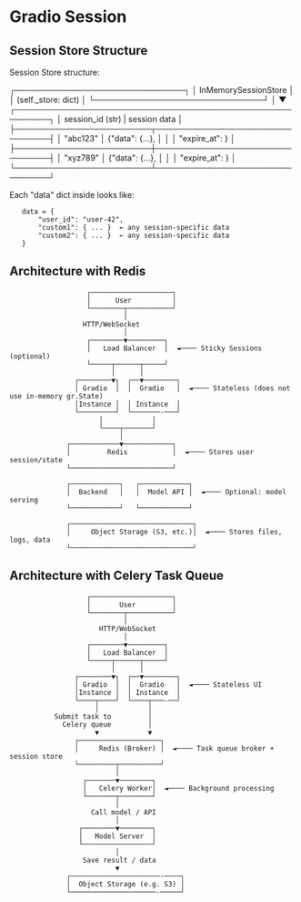 # Gradio Session



## Session Store Structure

Session Store structure:

┌──────────────────────────────┐
│    InMemorySessionStore      │
│     (self._store: dict)      │
└──────────────────────────────┘
              │
              ▼
┌────────────────────────────────────────────────────────┐
│   session_id (str)     |         session data          │
├────────────────────────┬───────────────────────────────┤
│      "abc123"          │    {"data": {...},            │
│                        │     "expire_at": <timestamp>} │
├────────────────────────┼───────────────────────────────┤
│      "xyz789"          │    {"data": {...},            │
│                        │     "expire_at": <timestamp>} │
└────────────────────────┴───────────────────────────────┘

Each "data" dict inside looks like:

       data = {
           "user_id": "user-42",
           "custom1": { ... }  ← any session-specific data
           "custom2": { ... }  ← any session-specific data
       }


## Architecture with Redis

                       ┌────────────────────┐
                       │      User          │
                       └────────┬───────────┘
                                │
                      HTTP/WebSocket
                                │
                       ┌────────▼─────────┐
                       │   Load Balancer  │  ◄──── Sticky Sessions (optional)
                       └─────┬──────┬─────┘
                             │      │
                    ┌────────▼┐  ┌──▼────────┐
                    │ Gradio  │  │  Gradio   │  ◄──── Stateless (does not use in-memory gr.State)
                    │Instance │  │ Instance  │
                    └─────────┘  └───────-───┘
                          │            │
                          └────┬───────┘
                               │
                  ┌────────────▼────────────┐
                  │         Redis           │  ◄──── Stores user session/state
                  └─────────────────────────┘

                  ┌────────────┐   ┌────────────┐
                  │  Backend   │   │  Model API │  ◄──── Optional: model serving
                  └────────────┘   └────────────┘

                  ┌──────────────────────────────┐
                  │     Object Storage (S3, etc.)│  ◄──── Stores files, logs, data
                  └──────────────────────────────┘


## Architecture with Celery Task Queue

                       ┌────────────────────┐
                       │       User         │
                       └────────┬───────────┘
                                │
                          HTTP/WebSocket
                                │
                       ┌────────▼─────────┐
                       │   Load Balancer  │
                       └─────┬──────┬─────┘
                             │      │
                    ┌────────▼┐  ┌──▼────────┐
                    │ Gradio  │  │  Gradio   │  ◄──── Stateless UI
                    │Instance │  │ Instance  │
                    └────┬────┘  └────┬───-──┘
                         │            │
               Submit task to         │
                 Celery queue         │
                         ▼            ▼
                    ┌────────────────────┐
                    │     Redis (Broker) │  ◄──── Task queue broker + session store
                    └─────────┬──────────┘
                              │
                      ┌───────▼────────┐
                      │   Celery Worker│  ◄──── Background processing
                      └───────┬────────┘
                              │
                        Call model / API
                              │
                     ┌────────▼────────┐
                     │   Model Server  │
                     └─────────────────┘
                              │
                      Save result / data
                              ▼
                  ┌──────────────────────-────┐
                  │  Object Storage (e.g. S3) │
                  └─────────────────────-─────┘
